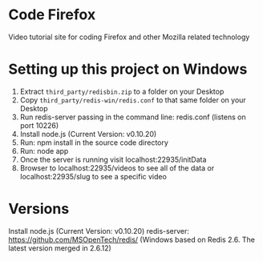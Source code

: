 Code Firefox
===========

Video tutorial site for coding Firefox and other Mozilla related technology

Setting up this project on Windows
==================================

1. Extract `third_party/redisbin.zip` to a folder on your Desktop
2. Copy `third_party/redis-win/redis.conf` to that same folder on your Desktop
3. Run redis-server passing in the command line: redis.conf (listens on port 10226)
4. Install node.js (Current Version: v0.10.20)
5. Run: npm install in the source code directory
6. Run: node app
7. Once the server is running visit localhost:22935/initData
8. Browser to localhost:22935/videos to see all of the data or localhost:22935/slug to see a specific video

Versions
========

Install node.js (Current Version: v0.10.20)
redis-server: https://github.com/MSOpenTech/redis/ (Windows based on Redis 2.6. The latest version merged in 2.6.12)
